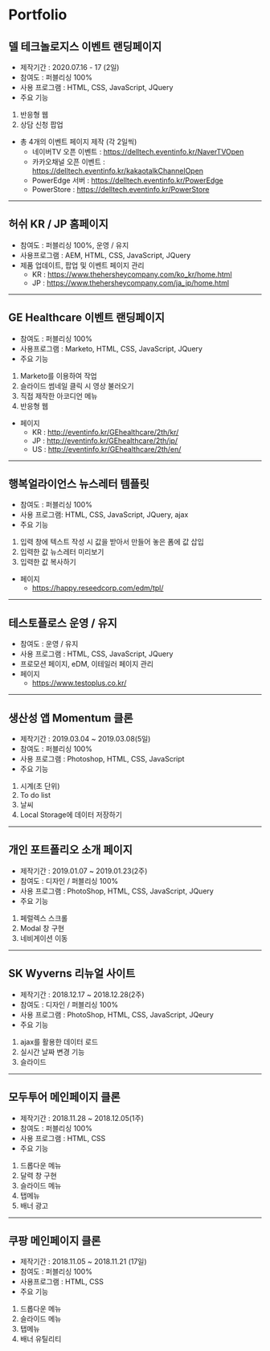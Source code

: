 # Portfolio

## 델 테크놀로지스 이벤트 랜딩페이지
* 제작기간 : 2020.07.16 - 17 (2일)
* 참여도 : 퍼블리싱 100%
* 사용 프로그램 : HTML, CSS, JavaScript, JQuery
* 주요 기능
1. 반응형 웹
2. 상담 신청 팝업
* 총 4개의 이벤트 페이지 제작 (각 2일씩)
  * 네이버TV 오픈 이벤트 : <https://delltech.eventinfo.kr/NaverTVOpen>
  * 카카오채널 오픈 이벤트 : <https://delltech.eventinfo.kr/kakaotalkChannelOpen>
  * PowerEdge 서버 : <https://delltech.eventinfo.kr/PowerEdge>
  * PowerStore : <https://delltech.eventinfo.kr/PowerStore>
- - -
## 허쉬 KR / JP 홈페이지
* 참여도 : 퍼블리싱 100%, 운영 / 유지
* 사용프로그램 : AEM, HTML, CSS, JavaScript, JQuery
* 제품 업데이트, 팝업 및 이벤트 페이지 관리
  * KR : <https://www.thehersheycompany.com/ko_kr/home.html>
  * JP : <https://www.thehersheycompany.com/ja_jp/home.html>
- - -
## GE Healthcare 이벤트 랜딩페이지
* 참여도 : 퍼블리싱 100%
* 사용프로그램 : Marketo, HTML, CSS, JavaScript, JQuery
* 주요 기능
1. Marketo를 이용하여 작업
2. 슬라이드 썸네일 클릭 시 영상 불러오기
3. 직접 제작한 아코디언 메뉴
4. 반응형 웹
* 페이지
  * KR : <http://eventinfo.kr/GEhealthcare/2th/kr/>
  * JP : <http://eventinfo.kr/GEhealthcare/2th/jp/>
  * US : <http://eventinfo.kr/GEhealthcare/2th/en/>
- - -
## 행복얼라이언스 뉴스레터 템플릿
* 참여도 : 퍼블리싱 100%
* 사용 프로그램: HTML, CSS, JavaScript, JQuery, ajax
* 주요 기능
1. 입력 창에 텍스트 작성 시 값을 받아서 만들어 놓은 폼에 값 삽입
2. 입력한 값 뉴스레터 미리보기
3. 입력한 값 복사하기
* 페이지
  * <https://happy.reseedcorp.com/edm/tpl/>
- - -
## 테스토플로스 운영 / 유지
* 참여도 : 운영 / 유지
* 사용 프로그램 : HTML, CSS, JavaScript, JQuery
* 프로모션 페이지, eDM, 이테일러 페이지 관리
* 페이지
  * <https://www.testoplus.co.kr/>
- - -
## 생산성 앱 Momentum 클론
* 제작기간 : 2019.03.04 ~ 2019.03.08(5일)
* 참여도 : 퍼블리싱 100%
* 사용 프로그램 : Photoshop, HTML, CSS, JavaScript
* 주요 기능
1. 시계(초 단위)
2. To do list
3. 날씨
4. Local Storage에 데이터 저장하기
- - -
## 개인 포트폴리오 소개 페이지
* 제작기간 : 2019.01.07 ~ 2019.01.23(2주)
* 참여도 : 디자인 / 퍼블리싱 100%
* 사용 프로그램 : PhotoShop, HTML, CSS, JavaScript, JQuery
* 주요 기능
1. 페럴렉스 스크롤
2. Modal 창 구현
3. 네비게이션 이동
- - -
## SK Wyverns 리뉴얼 사이트
* 제작기간 : 2018.12.17 ~ 2018.12.28(2주)
* 참여도 : 디자인 / 퍼블리싱 100%
* 사용 프로그램 : PhotoShop, HTML, CSS, JavaScript, JQeury
* 주요 기능
1. ajax를 활용한 데이터 로드
2. 실시간 날짜 변경 기능
3. 슬라이드
- - -
## 모두투어 메인페이지 클론
* 제작기간 : 2018.11.28 ~ 2018.12.05(1주)
* 참여도 : 퍼블리싱 100%
* 사용 프로그램 : HTML, CSS
* 주요 기능
1. 드롭다운 메뉴
2. 달력 창 구현
3. 슬라이드 메뉴
4. 탭메뉴
5. 배너 광고
- - -
## 쿠팡 메인페이지 클론
* 제작기간 : 2018.11.05 ~ 2018.11.21 (17일)
* 참여도 : 퍼블리싱 100%
* 사용프로그램 : HTML, CSS
* 주요 기능
1. 드롭다운 메뉴
2. 슬라이드 메뉴
3. 탭메뉴
4. 배너 유틸리티
